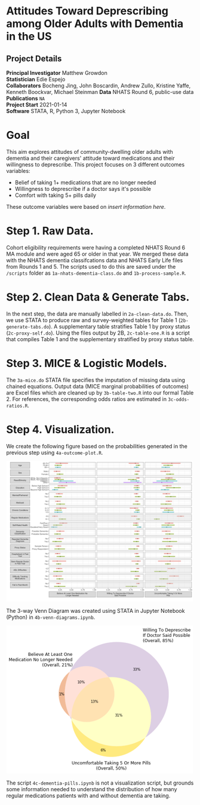 # Attitudes Toward Deprescribing among Older Adults with Dementia in the US

## Project Details

**Principal Investigator**  Matthew Growdon                
**Statistician**            Edie Espejo                    
**Collaborators**           Bocheng Jing, John Boscardin, Andrew Zullo, Kristine Yaffe, Kenneth Boockvar, Michael Steinman
**Data**                    NHATS Round 6, public-use data    
**Publications**            `NA`                           
**Project Start**           2021-01-14                     
**Software**                STATA, R, Python 3, Jupyter Notebook

# Goal
This aim explores attitudes of community-dwelling older adults with dementia and their caregivers' attitude toward medications and their willingness to deprescribe. This project focuses on 3 different outcomes variables:

- Belief of taking 1+ medications that are no longer needed
- Willingness to deprescribe if a doctor says it's possible
- Comfort with taking 5+ pills daily

These outcome variables were based on *insert information here*.

# Step 1. Raw Data.
Cohort eligibility requirements were having a completed NHATS Round 6 MA module and were aged 65 or older in that year. We merged these data with the NHATS dementia classifcations data and NHATS Early Life files from Rounds 1 and 5. The scripts used to do this are saved under the `/scripts` folder as `1a-nhats-dementia-class.do` and `1b-process-sample.R`.

# Step 2. Clean Data & Generate Tabs.
In the next step, the data are manually labelled in `2a-clean-data.do`. Then, we use STATA to produce raw and survey-weighted tables for Table 1 (`2b-generate-tabs.do`). A supplementary table stratifies Table 1 by proxy status (`2c-proxy-self.do`). Using the files output by 2B, `2c-table-one.R` is a script that compiles Table 1 and the supplementary stratified by proxy status table.

# Step 3. MICE & Logistic Models.
The `3a-mice.do` STATA file specifies the imputation of missing data using chained equations. Output data (MICE marginal probabilities of outcomes) are Excel files which are cleaned up by `3b-table-two.R` into our formal Table 2. For references, the corresponding odds ratios are estimated in `3c-odds-ratios.R`.

# Step 4. Visualization.
We create the following figure based on the probabilities generated in the previous step using `4a-outcome-plot.R`.

<img src='https://github.com/geriatricsresearch/rp3-aim3-medication-attitudes/blob/main/plots/attitude-agreements/attitude-agreements.001.jpeg?raw=true' width=500> 

The 3-way Venn Diagram was created using STATA in Jupyter Notebook (Python) in `4b-venn-diagrams.ipynb`.

<img src='https://github.com/geriatricsresearch/rp3-aim3-medication-attitudes/blob/main/plots/venn-3way-svy.png?raw=true' width=500>

The script `4c-dementia-pills.ipynb` is not a visualization script, but grounds some information needed to understand the distribution of how many regular medications patients with and without dementia are taking.
